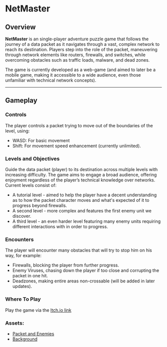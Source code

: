 # NetMaster

## Overview
**NetMaster** is an single-player adventure puzzle game that follows the journey of a data packet as it navigates through a vast, complex network to reach its destination. Players step into the role of the packet, maneuvering through network elements like routers, firewalls, and switches, while overcoming obstacles such as traffic loads, malware, and dead zones.

The game is currently developed as a web-game (and aimed to later be a mobile game, making it accessible to a wide audience, even those unfamiliar with technical network concepts).

---

## Gameplay

### Controls
The player controls a packet trying to move out of the boundaries of the level, using:
- WASD: For basic movement
- Shift: For movement speed enhancement (currently unlimited).

### Levels and Objectives
Guide the data packet (player) to its destination across multiple levels with increasing difficulty.
The game aims to engage a broad audience, offering enjoyment regardless of the player’s technical knowledge over networks.
Current levels consist of:

- A tutorial level - aimed to help the player have a decent understanding as to how the packet character moves and what's expected of it to progress beyond firewalls.
- A second level - more complex and features the first enemy unit we discover.
- A third level - an even harder level featuring many enemy units requiring different interactions with in order to progress.

### Encounters
The player will encounter many obstacles that will try to stop him on his way, for example:
- Firewalls, blocking the player from further progress.
- Enemy Viruses, chasing down the player if too close and corrupting the packet in one hit.
- Deadzones, making entire areas non-crossable (will be added in later updates).

### Where To Play
Play the game via the [Itch.io link](https://nikita-barak.itch.io/net-master)

### Assets:
- [Packet and Enemies](https://rgsdev.itch.io/hand-drawn-square-characters-animated-8-directions-top-down-free-cc0)
- [Background](https://screamingbrainstudios.itch.io/texture-grid-pack)
